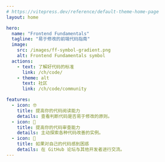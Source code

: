 ```yaml
---
# https://vitepress.dev/reference/default-theme-home-page
layout: home

hero:
  name: "Frontend Fundamentals"
  tagline: "易于修改的前端代码指南"
  image:
    src: /images/ff-symbol-gradient.png
    alt: Frontend Fundamentals symbol
  actions:
    - text: 了解好代码的标准
      link: /ch/code/
    - theme: alt
      text: 社区
      link: /ch/code/community

features:
  - icon: 🤓
    title: 提高你的代码阅读能力
    details: 查看判断代码是否易于修改的原则。
  - icon: 🤝
    title: 提高你的代码审查能力
    details: 主动探索各种代码改善的实例。
  - icon: 📝
    title: 如果对自己的代码感到困惑
    details: 在 GitHub 论坛与其他开发者进行交流。
---
```

